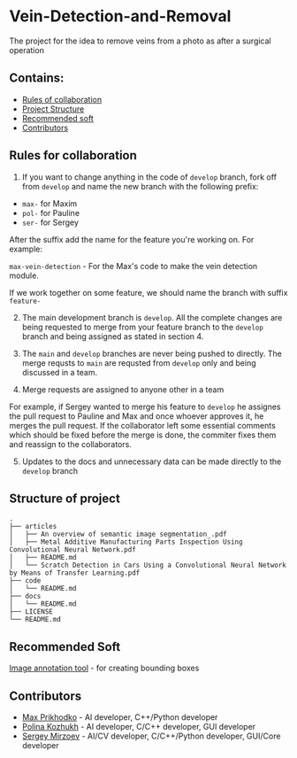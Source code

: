 # Vein-Detection-and-Removal
The project for the idea to remove veins from a photo as after a surgical operation

## Contains:

- [Rules of collaboration](#rules)
- [Project Structure](#structure)
- [Recommended soft](#recommend)
- [Contributors](#thanks)

<a name="rules"/>

## Rules for collaboration

1) If you want to change anything in the code of `develop` branch, fork off from `develop` and name the new branch with the following prefix:

- `max-` for Maxim
- `pol-` for Pauline
- `ser-` for Sergey

After the suffix add the name for the feature you're working on. For example:

`max-vein-detection` - For the Max's code to make the vein detection module.

If we work together on some feature, we should name the branch with suffix `feature-`

2) The main development branch is `develop`. All the complete changes are being requested to merge from your feature branch to the `develop` branch and being assigned as stated in section 4.

3) The `main` and `develop` branches are never being pushed to directly. The merge requsts to `main` are requsted from `develop` only and being discussed in a team.

4) Merge requests are assigned to anyone other in a team

  For example, if Sergey wanted to merge his feature to `develop` he assignes the pull request to Pauline and Max and once whoever approves it, he merges the pull request. If the collaborator left some essential comments which should be fixed before the merge is done, the commiter fixes them and reassign to the collaborators.

5) Updates to the docs and unnecessary data can be made directly to the `develop` branch

<a name="structure"/>

## Structure of project

    .
    ├── articles
    │   ├── An overview of semantic image segmentation_.pdf
    │   ├── Metal Additive Manufacturing Parts Inspection Using Convolutional Neural Network.pdf
    │   ├── README.md
    │   └── Scratch Detection in Cars Using a Convolutional Neural Network by Means of Transfer Learning.pdf
    ├── code
    │   └── README.md
    ├── docs
    │   └── README.md
    ├── LICENSE
    └── README.md

## Recommended Soft

<a name="recommend"/>

[Image annotation tool](https://github.com/tzutalin/labelImg) - for creating bounding boxes

<a name="thanks"/>

## Contributors

- [Max Prikhodko](https://github.com/max-prihodko) - AI developer, C++/Python developer
- [Polina Kozhukh](https://github.com/PolinaRise) - AI developer, C/C++ developer, GUI developer
- [Sergey Mirzoev](https://github.com/Mr-S-Mirzoev) - AI/CV developer, C/C++/Python developer, GUI/Core developer
